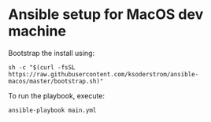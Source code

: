 # Ansible setup for MacOS dev machine

Bootstrap the install using:

```
sh -c "$(curl -fsSL https://raw.githubusercontent.com/ksoderstrom/ansible-macos/master/bootstrap.sh)"
```

To run the playbook, execute:

```
ansible-playbook main.yml
```
